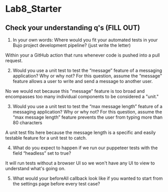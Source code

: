 # Lab8_Starter

## Check your understanding q's (FILL OUT)
1. In your own words: Where would you fit your automated tests in your Bujo project development pipeline? (just write the letter)

Within your a GitHub action that runs whenever code is pushed into a pull request.

2. Would you use a unit test to test the “message” feature of a messaging application? Why or why not? For this question, assume the “message” feature allows a user to write and send a message to another user.

No we would not because this "message" feature is too broad and encompasses too many individual components to be considered a "unit."

3. Would you use a unit test to test the “max message length” feature of a messaging application? Why or why not? For this question, assume the “max message length” feature prevents the user from typing more than 80 characters

A unit test fits here because the message length is a specific and easily testable feature for a unit test to catch.

4. What do you expect to happen if we run our puppeteer tests with the field “headless” set to true?

It will run tests without a browser UI so we won't have any UI to view to understand what's going on.

5. What would your beforeAll callback look like if you wanted to start from the settings page before every test case?

